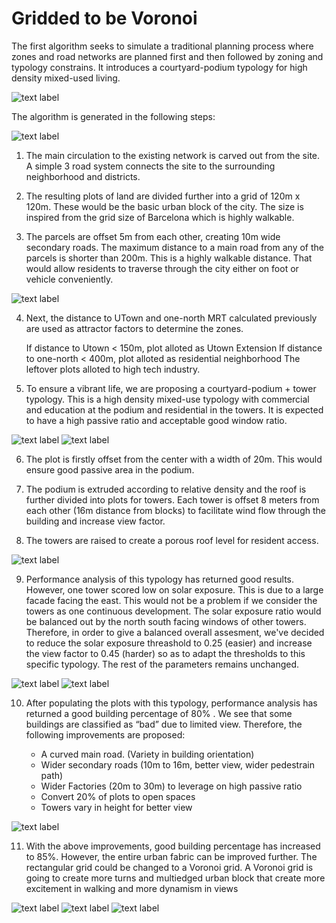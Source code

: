 
# Gridded to be Voronoi

The first algorithm seeks to simulate a traditional planning process where zones and road networks are planned first and then followed by zoning and typology constrains. It introduces a courtyard-podium typology for high density mixed-used living. 

![text label](./imgs/r1.jpg)


The algorithm is generated in the following steps:

![text label](./imgs/a1.png)

1.	The main circulation to the existing network is carved out from the site. A simple 3 road system connects the site to the surrounding neighborhood and districts.

2.	The resulting plots of land are divided further into a grid of 120m x 120m. These would be the basic urban block of the city. The size is inspired from the grid size of Barcelona which is highly walkable. 

3.	The parcels are offset 5m from each other, creating 10m wide secondary roads. The maximum distance to a main road from any of the parcels is shorter than 200m. This is a highly walkable distance. That would allow residents to traverse through the city either on foot or vehicle conveniently.

![text label](./imgs/a2.png)

4.	Next, the distance to UTown and one-north MRT calculated previously are used as attractor factors to determine the zones.

       If distance to Utown < 150m, plot alloted as Utown Extension
       If distance to one-north < 400m, plot alloted as residential neighborhood
       The leftover plots alloted to high tech industry.


5.  To ensure a vibrant life, we are proposing a courtyard-podium + tower typology. This is a high density mixed-use typology with commercial and education at the podium and residential in the towers. It is expected to have a high passive ratio and acceptable good window ratio.

![text label](./imgs/a3.png)
![text label](./imgs/a4.png)

6.	The plot is firstly offset from the center with a width of 20m. This would ensure good passive area in the podium.

7.	The podium is extruded according to relative density and the roof is further divided into plots for towers. Each tower is offset 8 meters from each other (16m distance from blocks) to facilitate wind flow through the building and increase view factor.

8.	The towers are raised to create a porous roof level for resident access.

![text label](./imgs/a5.png)

9.	Performance analysis of this typology has returned good results. However, one tower scored low on solar exposure. This is due to a large facade facing the east. This would not be a problem if we consider the towers as one continuous development. The solar exposure ratio would be balanced out by the north south facing windows of other towers. Therefore,  in order to give a balanced overall assesment, we've decided to reduce the solar exposure threashold to 0.25 (easier) and increase the view factor to 0.45 (harder) so as to adapt the thresholds to this specific typology. The rest of the parameters remains unchanged.

![text label](./imgs/a7.png)
![text label](./imgs/a6.png)


10. After populating the plots with this typology, performance analysis has returned a good building percentage of 80% . We see that some buildings are classified as “bad” due to limited view. Therefore, the following improvements are proposed:

       *   A curved main road. (Variety in building orientation)
       *   Wider secondary roads (10m to 16m, better view, wider pedestrain path)
       *   Wider Factories (20m to 30m) to leverage on high passive ratio
       *   Convert 20% of plots to open spaces
       *   Towers vary in height for better view 


![text label](./imgs/a8.png)

11. With the above improvements, good building percentage has increased to 85%. However, the entire urban fabric can be improved further. The rectangular grid could be changed to a Voronoi grid. A Voronoi grid is going to create more turns and multiedged urban block that create more excitement in walking and more dynamism in views


![text label](./imgs/a9.png)
![text label](./imgs/a10.png)
![text label](./imgs/a11.png)


